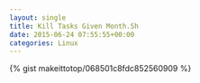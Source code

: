 ```yaml
---
layout: single                                                                                                              
title: Kill Tasks Given Month.Sh                                                                                                                       
date: 2015-06-24 07:55:55+00:00                                                                                                                        
categories: Linux                                                                                                                
---                                                                                                                              
```


{% gist makeittotop/068501c8fdc852560909 %}                                                                                                           

